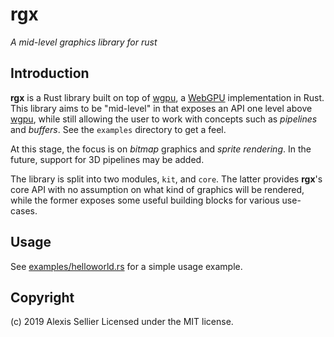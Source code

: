 rgx
===

*A mid-level graphics library for rust*

Introduction
------------
**rgx** is a Rust library built on top of [wgpu], a [WebGPU] implementation in Rust. This library
aims to be "mid-level" in that exposes an API one level above [wgpu], while still allowing
the user to work with concepts such as *pipelines* and *buffers*. See the `examples` directory
to get a feel.

At this stage, the focus is on *bitmap* graphics and *sprite rendering*. In the future, support
for 3D pipelines may be added.

The library is split into two modules, `kit`, and `core`. The latter provides **rgx**'s core
API with no assumption on what kind of graphics will be rendered, while the former exposes some
useful building blocks for various use-cases.

[wgpu]: https://crates.io/crates/wgpu
[WebGPU]: https://www.w3.org/community/gpu/

Usage
-----
See [examples/helloworld.rs](examples/helloworld.rs) for a simple usage example.

Copyright
---------
(c) 2019 Alexis Sellier
Licensed under the MIT license.
